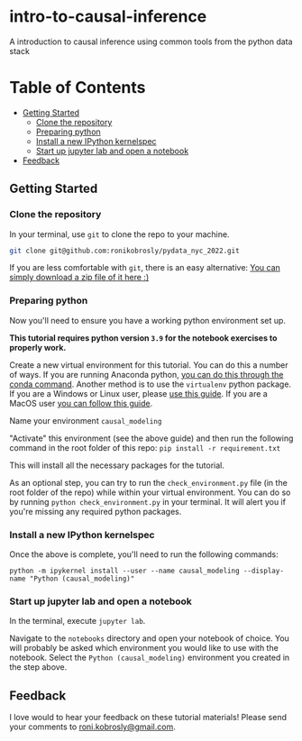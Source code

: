 # intro-to-causal-inference

A introduction to causal inference using common tools from the python data stack


# Table of Contents

- [Getting Started](#getting-started)
  - [Clone the repository](#clone-the-repository)
  - [Preparing python](#preparing-python)
  - [Install a new IPython kernelspec](#install-a-new-ipython-kernelspec)
  - [Start up jupyter lab and open a notebook](#start-up-jupyter-lab-and-open-a-notebook)
- [Feedback](#feedback)


## Getting Started


### Clone the repository

In your terminal, use `git` to clone the repo to your machine.

```bash
git clone git@github.com:ronikobrosly/pydata_nyc_2022.git
```

If you are less comfortable with `git`, there is an easy alternative: [You can simply download a zip file of it here :)](https://github.com/ronikobrosly/pydata_nyc_2022/archive/refs/heads/main.zip)


### Preparing python

Now you'll need to ensure you have a working python environment set up.

**This tutorial requires python version `3.9` for the notebook exercises to properly work.**

Create a new virtual environment for this tutorial. You can do this a number of ways. If you are running Anaconda python, [you can do this through the conda command](https://docs.conda.io/projects/conda/en/4.6.0/_downloads/52a95608c49671267e40c689e0bc00ca/conda-cheatsheet.pdf). Another method is to use the `virtualenv` python package. If you are a Windows or Linux user, please [use this guide](https://www.geeksforgeeks.org/creating-python-virtual-environment-windows-linux/). If you are a MacOS user [you can follow this guide](https://sourabhbajaj.com/mac-setup/Python/virtualenv.html).

Name your environment `causal_modeling`

"Activate" this environment (see the above guide) and then run the following command in the root folder of this repo:
`pip install -r requirement.txt`

This will install all the necessary packages for the tutorial.

As an optional step, you can try to run the `check_environment.py` file (in the root folder of the repo)
while within your virtual environment. You can do so by running `python check_environment.py` in your terminal. It will alert you if you're missing any required python packages.


### Install a new IPython kernelspec

Once the above is complete, you'll need to run the following commands:

`python -m ipykernel install --user --name causal_modeling --display-name "Python (causal_modeling)"`


### Start up jupyter lab and open a notebook

In the terminal, execute `jupyter lab`.

Navigate to the `notebooks` directory and open your notebook of choice. You will probably be asked which environment you would like to use with the notebook. Select the `Python (causal_modeling)` environment you created in the step above.


## Feedback

I love would to hear your feedback on these tutorial materials!
Please send your comments to <roni.kobrosly@gmail.com>.
